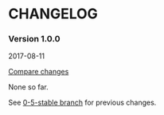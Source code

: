 # CHANGELOG

### Version 1.0.0

2017-08-11

[Compare changes](https://github.com/codevise/pageflow-progress-navigation-bar/compare/0-x-stable...v1.0.0)

None so far.

See
[0-5-stable branch](https://github.com/codevise/pageflow-progress-navigation-bar/blob/0-5-stable/CHANGELOG.md)
for previous changes.
